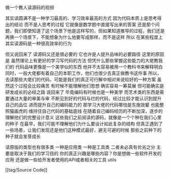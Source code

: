 做一个教人读源码的视频

其实读圆满不是一种学习最高的、学习效率最高的方式 因为代码本质上是思考得出的结论 而不是人思考的过程 它就像是数学题中直接写出来的答案 还是那个问题，我们即使知道了这个场景下他是这样写的，但如果知道推导的过程，我们还是再换一个场景下，不能想象为什么他要写成那样，而不是这样
所以 在某些程度上 其实读源码是一种很高效率的行为

但又说回来了 读源码又还是很必要的 它也许是人提升品味的必要路径 这里的原因是 虽然理论上有更好的学习写代码的方法 但凭什么那些掌握这些能力的大佬教我们的 代码品味更像是一个美学似的东西 他并不太容易被用一个教科书来解释明白 同时，一般大佬都有着自己的本职工作，他们也很少去真正做教书这件事
所以，去读那些大佬们的代码，可能是我们的真正可行解中相对来说较好的一种方案 虽然这个过程会比较痛苦 有时候不能理解他们思想 确实容易一筹莫展 但可能确实是研发成长的必经之路
说回来了 毕竟编码有时候也是一种美学 而艺术类的东西是需要通过大量的审美与审 不断见到好的代码与烂的代码，经过比较才能认识到提升自己的品位 进而提升自己的编码能力的 那学习大佬的代码哪怕是东施效颦 也能整照猫画虎的 维持住自己代码的基础底线 在随着自己编码经历的不断加深，逐步的理解他们的完整设计意义
这些我们之前阅读的源码，就像是一个个种在我们心里的种子 在最早，我们可能不理解他们为什么要设计如此复杂的结构 但真正遇到了一些场景，让我们发现还是他们这种模式最好，避无可避的时候 那些之前种下的种子就会发芽成长

读原版的类型也有很多类
一种是应用类
一种是工具类
二者未必真有优劣之分 主要是取决于我们的学习目的 你的真正兴趣是哪些内容？你是想做一些软件开发的应用 还是做一些给开发者使用的API或者相关的工具 utils

[[tag/Source Code]]
